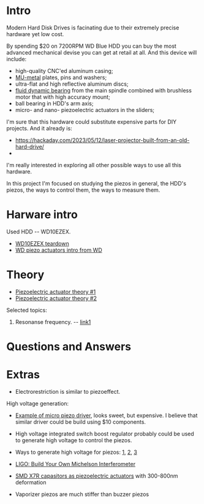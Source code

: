 # Intro
Modern Hard Disk Drives is facinating due to their extremely precise hardware yet low cost.

By spending $20 on 7200RPM WD Blue HDD you can buy the most advanced mechanical devise you can get at retail at all. And this device will include:
- high-quality CNC'ed aluminum casing;
- [MU-metal](https://en.wikipedia.org/wiki/Mu-metal) plates, pins and washers;
- ultra-flat and high reflective aluminum discs;
- [fluid dynamic bearing](https://en.wikipedia.org/wiki/Fluid_bearing) from the main spindle combined with brushless motor that with high accuracy mount;
- ball bearing in HDD's arm axis;
- micro- and nano- piezoelectric actuators in the sliders;

I'm sure that this hardware could substitute expensive parts for DIY projects. And it already is:
- https://hackaday.com/2023/05/12/laser-projector-built-from-an-old-hard-drive/
- 

I'm really interested in exploring all other possible ways to use all this hardware.

In this project I'm focused on studying the piezos in general, the HDD's piezos, the ways to control them, the ways to measure them.

# Harware intro
Used HDD -- WD10EZEX. 
- [WD10EZEX teardown](https://www.ifixit.com/Teardown/WD+Blue+Hard+Drive+Teardown/159818)
- [WD piezo actuators intro from WD](https://documents.westerndigital.com/content/dam/doc-library/en_us/assets/public/western-digital/collateral/tech-brief/tech-brief-hgst-micro-actuator.pdf)
# Theory

- [Piezoelectric actuator theory #1](https://fab.cba.mit.edu/classes/865.18/motion/piezoelectric/index.html)
- [Piezoelectric actuator theory #2](https://xeryon.com/technology/how-do-piezo-motors-work/)

Selected topics:
1. Resonanse frequency.
-- [link1](https://www.pi-usa.us/en/products/piezo-flexure-nanopositioners/piezo-motion-control-tutorial/tutorial-4-25)


# Questions and Answers

# Extras
- Electrorestriction is similar to piezoeffect.

High voltage generation:
- [Example of micro piezo driver](https://www.piezodrive.com/modules/pdu100-micro-piezo-driver/), looks sweet, but expensive. I believe that similar driver could be build using $10 components.
- High voltage integrated switch boost regulator probably could be used to generate high voltage to control the piezos.
- Ways to generate high voltage for piezos: [1](https://ww1.microchip.com/downloads/en/AppNotes/91053b.pdf), [2](https://www.instructables.com/High-Voltage-Switch-Mode-Power-Supply-SMPSBoost/), [3](https://www.instructables.com/High-Voltage-Power-Supply-for-Nixie-and-Valve-Tube/)

- [LIGO: Build Your Own Michelson Interferometer](https://dcc.ligo.org/public/0117/T1400762/001/interferometer_2014.pdf)
- [SMD X7R capasitors as piezoelectric actuators](https://dberard.com/2015/08/16/mlcc-piezo-actuators/) with 300-800nm deformation

- Vaporizer piezos are much stiffer than buzzer piezos